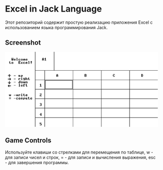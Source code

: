 # Excel in Jack Language

Этот репозиторий содержит простую реализацию приложения Excel с использованием языка программирования Jack.

## Screenshot

![Excel](./Excel.PNG)

## Game Controls

Используйте клавиши со стрелками для перемещения по таблице, w - для записи чисел и строк, = - для записи и вычисления выражения, esc - для завершения программы.
